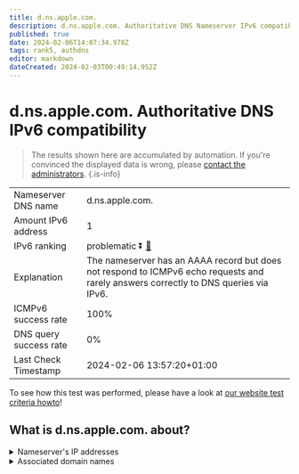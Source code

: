 ```yaml
---
title: d.ns.apple.com.
description: d.ns.apple.com. Authoritative DNS Nameserver IPv6 compatibility
published: true
date: 2024-02-06T14:07:34.978Z
tags: rank5, authdns
editor: markdown
dateCreated: 2024-02-03T00:49:14.952Z
---
```


# d.ns.apple.com. Authoritative DNS IPv6 compatibility

> The results shown here are accumulated by automation. If you're convinced the displayed data is wrong, please [contact the administrators](/howto/chat). 
{.is-info}




|   |   |
| - | - |
| Nameserver DNS name | d.ns.apple.com.
| Amount IPv6 address | 1
| IPv6 ranking | problematic :arrow_double_down: [🔗](/howto/ranking) |
| Explanation | The nameserver has an AAAA record but does not respond to ICMPv6 echo requests and rarely answers correctly to DNS queries via IPv6. |
| ICMPv6 success rate | 100%|
| DNS query success rate | 0% |
| Last Check Timestamp | 2024-02-06 13:57:20+01:00 |

To see how this test was performed, please have a look at [our website test criteria howto](/howto/testcriteria/authdns)!


## What is d.ns.apple.com. about?




<details>
<summary>Nameserver's IP addresses</summary>

2620:171:801:714::1

</details>



<details>
<summary>Associated domain names</summary>

music.apple.com

www.apple.com

www.foundationdb.org

</details>
